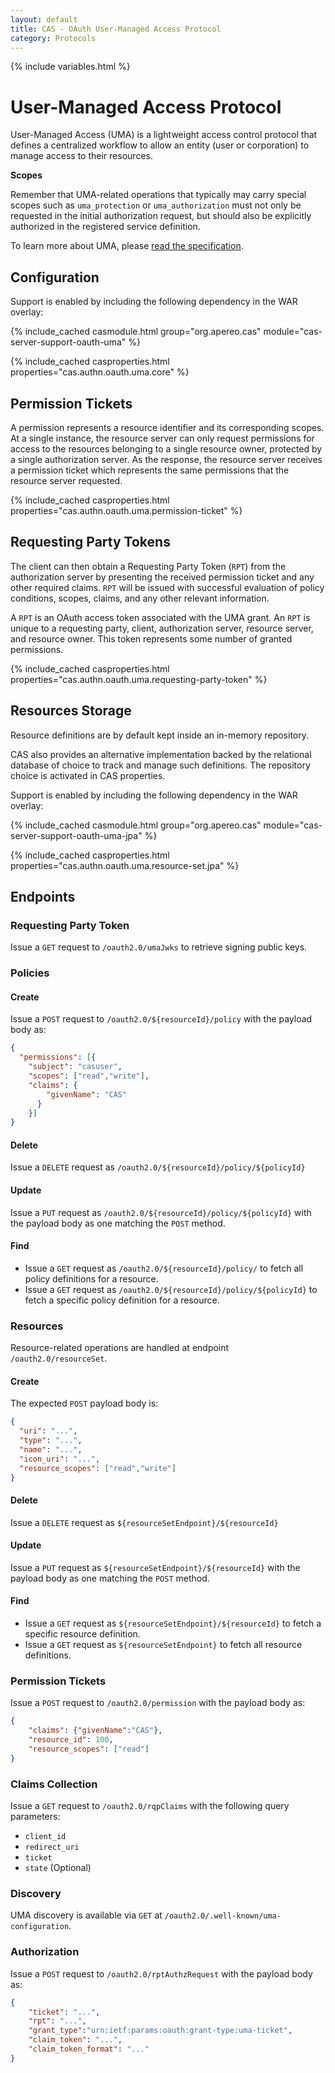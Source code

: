 ```yaml
---
layout: default
title: CAS - OAuth User-Managed Access Protocol
category: Protocols
---
```


{% include variables.html %}

# User-Managed Access Protocol

User-Managed Access (UMA) is a lightweight access control protocol that defines 
a centralized workflow to allow an entity (user or corporation) 
to manage access to their resources.

<div class="alert alert-info"><strong>Scopes</strong><p>Remember that UMA-related operations that typically
may carry special scopes such as <code>uma_protection</code> or <code>uma_authorization</code> must not only be
requested in the initial authorization request, but should also be explicitly authorized in the registered service definition.</p></div>

To learn more about UMA, please [read the specification](https://docs.kantarainitiative.org/uma/rec-uma-core.html).

## Configuration

Support is enabled by including the following dependency in the WAR overlay:

{% include_cached casmodule.html group="org.apereo.cas" module="cas-server-support-oauth-uma" %}

{% include_cached casproperties.html properties="cas.authn.oauth.uma.core" %}

## Permission Tickets

A permission represents a resource identifier and its corresponding scopes. At a single instance, the 
resource server can only request permissions for access to the resources belonging to a 
single resource owner, protected by a single authorization server. As the response, 
the resource server receives a permission ticket which represents the 
same permissions that the resource server requested.

{% include_cached casproperties.html properties="cas.authn.oauth.uma.permission-ticket" %}

## Requesting Party Tokens

The client can then obtain a Requesting Party Token (`RPT`) from the authorization 
server by presenting the received permission ticket and any other required claims. `RPT` 
will be issued with successful evaluation of policy conditions, 
scopes, claims, and any other relevant information.

A `RPT` is an OAuth access token associated with the UMA grant. An `RPT` is 
unique to a requesting party, client, authorization server, resource server, 
and resource owner. This token represents some number of granted permissions.

{% include_cached casproperties.html properties="cas.authn.oauth.uma.requesting-party-token" %}

## Resources Storage

Resource definitions are by default kept inside an in-memory repository. 

CAS also provides an alternative implementation backed by the relational database
of choice to track and manage such definitions. The repository choice is activated in CAS properties.

Support is enabled by including the following dependency in the WAR overlay:

{% include_cached casmodule.html group="org.apereo.cas" module="cas-server-support-oauth-uma-jpa" %}

{% include_cached casproperties.html properties="cas.authn.oauth.uma.resource-set.jpa" %}

## Endpoints

### Requesting Party Token

Issue a `GET` request to `/oauth2.0/umaJwks` to retrieve signing public keys.

### Policies

#### Create

Issue a `POST` request to `/oauth2.0/${resourceId}/policy` with the payload body as:

```json
{
  "permissions": [{
    "subject": "casuser",
    "scopes": ["read","write"],
    "claims": {
        "givenName": "CAS"
      }
    }]
}
```

#### Delete

Issue a `DELETE` request as `/oauth2.0/${resourceId}/policy/${policyId}`

#### Update

Issue a `PUT` request as `/oauth2.0/${resourceId}/policy/${policyId}` with the payload body as one matching the `POST` method.

#### Find

- Issue a `GET` request as `/oauth2.0/${resourceId}/policy/` to fetch all policy definitions for a resource.
- Issue a `GET` request as `/oauth2.0/${resourceId}/policy/${policyId}` to fetch a specific policy definition for a resource.

### Resources

Resource-related operations are handled at endpoint `/oauth2.0/resourceSet`.

#### Create

The expected `POST` payload body is:

```json
{
  "uri": "...",
  "type": "...",
  "name": "...",
  "icon_uri": "...",
  "resource_scopes": ["read","write"]
}
```

#### Delete

Issue a `DELETE` request as `${resourceSetEndpoint}/${resourceId}`

#### Update

Issue a `PUT` request as `${resourceSetEndpoint}/${resourceId}` with the payload body as one matching the `POST` method.

#### Find

- Issue a `GET` request as `${resourceSetEndpoint}/${resourceId}` to fetch a specific resource definition. 
- Issue a `GET` request as `${resourceSetEndpoint}` to fetch all resource definitions.

### Permission Tickets

Issue a `POST` request to `/oauth2.0/permission` with the payload body as:

```json
{
    "claims": {"givenName":"CAS"},
    "resource_id": 100,
    "resource_scopes": ["read"]
}
```

### Claims Collection

Issue a `GET` request to `/oauth2.0/rqpClaims` with the following query parameters:

- `client_id`
- `redirect_uri`
- `ticket`
- `state` (Optional)

### Discovery

UMA discovery is available via `GET` at `/oauth2.0/.well-known/uma-configuration`.

### Authorization

Issue a `POST` request to `/oauth2.0/rptAuthzRequest` with the payload body as:

```json
{
    "ticket": "...",
    "rpt": "...",
    "grant_type":"urn:ietf:params:oauth:grant-type:uma-ticket",
    "claim_token": "...",
    "claim_token_format": "..."
}
```
